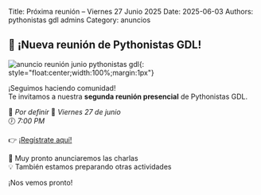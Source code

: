 Title: Próxima reunión – Viernes 27 Junio 2025
Date: 2025-06-03
Authors: pythonistas gdl admins
Category: anuncios

## 🐍 ¡Nueva reunión de Pythonistas GDL!

![anuncio reunión junio pythonistas gdl]({static}/images/270625/27_de_junio_actualizacion.png){: style="float:center;width:100%;margin:1px"}

¡Seguimos haciendo comunidad!  
Te invitamos a nuestra **segunda reunión presencial** de Pythonistas GDL.

📍 *Por definir*
📅 *Viernes 27 de junio*  
🕖 *7:00 PM*

👉 [¡Regístrate aquí!](https://eventos.pythonistas-gdl.org/signup/2)

🎤 Muy pronto anunciaremos las charlas  
💡 También estamos preparando otras actividades


¡Nos vemos pronto!